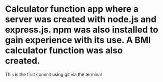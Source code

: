 # Calculator function app where a server was created with node.js and express.js. npm was also installed to gain experience with its use. A BMI calculator function was also created.
This is the first commit using git via the terminal 
